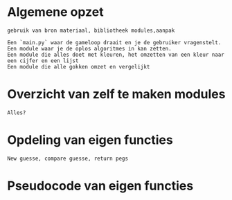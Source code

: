 # Algemene opzet
    gebruik van bron materiaal, bibliotheek modules,aanpak

    Een `main.py` waar de gameloop draait en je de gebruiker vragenstelt.
    Een module waar je de oplos algoritmes in kan zetten.
    Een module die alles doet met kleuren, het omzetten van een kleur naar een cijfer en een lijst
    Een module die alle gokken omzet en vergelijkt 

# Overzicht van zelf te maken modules
    Alles?

# Opdeling van eigen functies
    New guesse, compare guesse, return pegs 

# Pseudocode van eigen functies